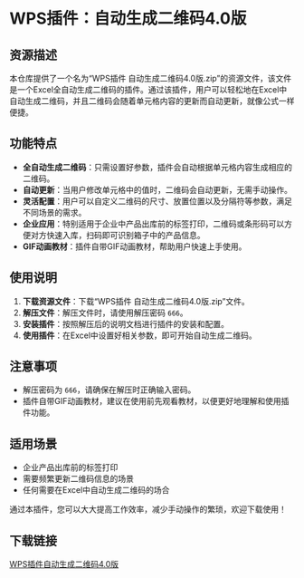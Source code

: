 # WPS插件：自动生成二维码4.0版

## 资源描述

本仓库提供了一个名为“WPS插件 自动生成二维码4.0版.zip”的资源文件，该文件是一个Excel全自动生成二维码的插件。通过该插件，用户可以轻松地在Excel中自动生成二维码，并且二维码会随着单元格内容的更新而自动更新，就像公式一样便捷。

## 功能特点

- **全自动生成二维码**：只需设置好参数，插件会自动根据单元格内容生成相应的二维码。
- **自动更新**：当用户修改单元格中的值时，二维码会自动更新，无需手动操作。
- **灵活配置**：用户可以自定义二维码的尺寸、放置位置以及分隔符等参数，满足不同场景的需求。
- **企业应用**：特别适用于企业中产品出库前的标签打印，二维码或条形码可以方便对方快速入库，扫码即可识别箱子中的产品信息。
- **GIF动画教材**：插件自带GIF动画教材，帮助用户快速上手使用。

## 使用说明

1. **下载资源文件**：下载“WPS插件 自动生成二维码4.0版.zip”文件。
2. **解压文件**：解压文件时，请使用解压密码 `666`。
3. **安装插件**：按照解压后的说明文档进行插件的安装和配置。
4. **使用插件**：在Excel中设置好相关参数，即可开始自动生成二维码。

## 注意事项

- 解压密码为 `666`，请确保在解压时正确输入密码。
- 插件自带GIF动画教材，建议在使用前先观看教材，以便更好地理解和使用插件功能。

## 适用场景

- 企业产品出库前的标签打印
- 需要频繁更新二维码信息的场景
- 任何需要在Excel中自动生成二维码的场合

通过本插件，您可以大大提高工作效率，减少手动操作的繁琐，欢迎下载使用！

## 下载链接

[WPS插件自动生成二维码4.0版](https://pan.quark.cn/s/ef92bda62b75)